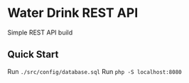 # Water Drink REST API

Simple REST API build

## Quick Start
Run `./src/config/database.sql`
Run `php -S localhost:8080`